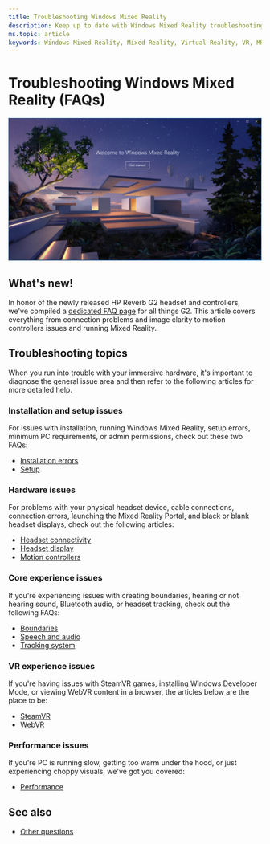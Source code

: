 ```yaml
---
title: Troubleshooting Windows Mixed Reality
description: Keep up to date with Windows Mixed Reality troubleshooting that goes beyond our standard consumer support documentation.
ms.topic: article
keywords: Windows Mixed Reality, Mixed Reality, Virtual Reality, VR, MR, Troubleshoot, Errors, Help, Support
---
```


# Troubleshooting Windows Mixed Reality (FAQs)

![Troubleshooting header logo](images/1050px-Mixedrealityportal.png)

## What's new!

In honor of the newly released HP Reverb G2 headset and controllers, we've compiled a [dedicated FAQ page](reverbG2-faq.md) for all things G2. This article covers everything from connection problems and image clarity to motion controllers issues and running Mixed Reality.

## Troubleshooting topics

When you run into trouble with your immersive hardware, it's important to diagnose the general issue area and then refer to the following articles for more detailed help. 

### Installation and setup issues

For issues with installation, running Windows Mixed Reality, setup errors, minimum PC requirements, or admin permissions, check out these two FAQs:

- [Installation errors](installation_errors.md)
- [Setup](wmr-setup-faq.md)

### Hardware issues

For problems with your physical headset device, cable connections, connection errors, launching the Mixed Reality Portal, and black or blank headset displays, check out the following articles:

- [Headset connectivity](headset-connectivity.md)
- [Headset display](headset-display.md)
- [Motion controllers](motion-controller-problems.md)

### Core experience issues

If you're experiencing issues with creating boundaries, hearing or not hearing sound, Bluetooth audio, or headset tracking, check out the following FAQs:

- [Boundaries](boundary-questions.md)
- [Speech and audio](speech-and-audio.md)
- [Tracking system](tracking.md)

### VR experience issues

If you're having issues with SteamVR games, installing Windows Developer Mode, or viewing WebVR content in a browser, the articles below are the place to be:

- [SteamVR](steamvr-questions.md)
- [WebVR](webvr-questions.md)

### Performance issues 

If you're PC is running slow, getting too warm under the hood, or just experiencing choppy visuals, we've got you covered:

- [Performance](performance-questions.md)

## See also
- [Other questions](other-questions.md)
